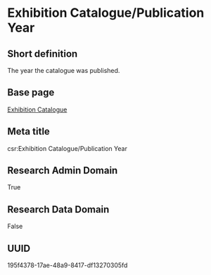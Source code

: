 # Exhibition Catalogue/Publication Year
## Short definition
The year the catalogue was published.
## Base page
[Exhibition Catalogue](../../Objects/Exhibition%20Catalogue.md)
## Meta title
csr:Exhibition Catalogue/Publication Year
## Research Admin Domain
True
## Research Data Domain
False
## UUID
195f4378-17ae-48a9-8417-df13270305fd
